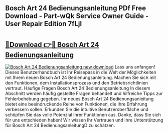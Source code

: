 ## Bosch Art 24 Bedienungsanleitung PDf Free Download - Part-wQk Service Owner Guide - User Repair Edition 7fLjI

# <h2><a href="http://df14pwg.blite.top/?on=Bosch+Art+24+Bedienungsanleitung">🔗Download 👉🔴 Bosch Art 24 Bedienungsanleitung</a></h2>

[![Bosch Art 24 Bedienungsanleitung new download](https://i.imgur.com/lujVjoI.png)](http://df14pwg.blite.top/?on=Bosch+Art+24+Bedienungsanleitung)
Lass uns anfangen! Dieses Benutzerhandbuch ist Ihr Reisepass in die Welt der Möglichkeiten mit Ihrem neuen Bosch Art 24 Bedienungsanleitung. Machen Sie sich mit den Funktionen, dem Installationsprozess und den Betriebsrichtlinien vertraut. Häufige Fragen Bosch Art 24 Bedienungsanleitung In diesem Abschnitt werden häufig gestellte Fragen behandelt und hilfreiche Tipps zur Fehlerbehebung gegeben. Ihr neues Bosch Art 24 Bedienungsanleitung bietet eine beeindruckende Reihe von Funktionen, die Ihre Erfahrung verbessern sollen. Erkunden Sie die intuitive Benutzeroberfläche und schöpfen Sie das volle Potenzial ihrer Funktionen aus. Danke, dass Sie sich für uns entschieden haben! Wir wissen Ihr Vertrauen und Ihre Unterstützung für Bosch Art 24 BedienungsanleitungD zu schätzen.
